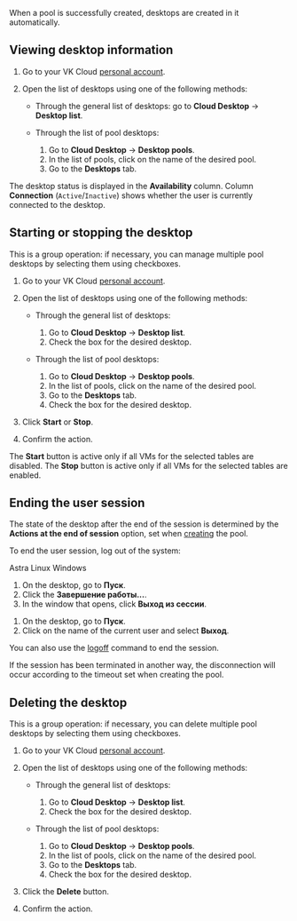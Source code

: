 When a pool is successfully created, desktops are created in it automatically.

## Viewing desktop information

1. Go to your VK Cloud [personal account](https://msk.cloud.vk.com/app/en).
1. Open the list of desktops using one of the following methods:

   - Through the general list of desktops: go to **Cloud Desktop** → **Desktop list**.
   - Through the list of pool desktops:

     1. Go to **Cloud Desktop** → **Desktop pools**.
     1. In the list of pools, click on the name of the desired pool.
     1. Go to the **Desktops** tab.

The desktop status is displayed in the **Availability** column. Column **Connection** (`Active`/`Inactive`) shows whether the user is currently connected to the desktop.

## Starting or stopping the desktop

This is a group operation: if necessary, you can manage multiple pool desktops by selecting them using checkboxes.

1. Go to your VK Cloud [personal account](https://msk.cloud.vk.com/app/en).
1. Open the list of desktops using one of the following methods:

   - Through the general list of desktops:

     1. Go to **Cloud Desktop** → **Desktop list**.
     1. Check the box for the desired desktop.

   - Through the list of pool desktops:

     1. Go to **Cloud Desktop** → **Desktop pools**.
     1. In the list of pools, click on the name of the desired pool.
     1. Go to the **Desktops** tab.
     1. Check the box for the desired desktop.

1. Click **Start** or **Stop**.
1. Confirm the action.

<info>

The **Start** button is active only if all VMs for the selected tables are disabled. The **Stop** button is active only if all VMs for the selected tables are enabled.

</info>

## Ending the user session

The state of the desktop after the end of the session is determined by the **Actions at the end of session** option, set when [creating](../desktops-pool/add/) the pool.

To end the user session, log out of the system:

<tabs>
<tablist>
<tab>Astra Linux</tab>
<tab>Windows</tab>
</tablist>
<tabpanel>

1. On the desktop, go to **Пуск**.
1. Click the **Завершение работы...**.
1. In the window that opens, click **Выход из сессии**.

</tabpanel>
<tabpanel>

1. On the desktop, go to **Пуск**.
1. Click on the name of the current user and select **Выход**.

<info>

You can also use the [logoff](https://learn.microsoft.com/en-us/windows-server/administration/windows-commands/logoff) command to end the session.

</info>

</tabpanel>
</tabs>

<warn>

If the session has been terminated in another way, the disconnection will occur according to the timeout set when creating the pool.

</warn>

## Deleting the desktop

This is a group operation: if necessary, you can delete multiple pool desktops by selecting them using checkboxes.

1. Go to your VK Cloud [personal account](https://msk.cloud.vk.com/app/en).
1. Open the list of desktops using one of the following methods:

   - Through the general list of desktops:

     1. Go to **Cloud Desktop** → **Desktop list**.
     1. Check the box for the desired desktop.

   - Through the list of pool desktops:

     1. Go to **Cloud Desktop** → **Desktop pools**.
     1. In the list of pools, click on the name of the desired pool.
     1. Go to the **Desktops** tab.
     1. Check the box for the desired desktop.

1. Click the **Delete** button.
1. Confirm the action.
